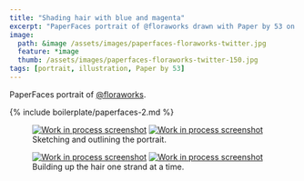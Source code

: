 ```yaml
---
title: "Shading hair with blue and magenta"
excerpt: "PaperFaces portrait of @floraworks drawn with Paper by 53 on an iPad."
image:   
  path: &image /assets/images/paperfaces-floraworks-twitter.jpg 
  feature: *image
  thumb: /assets/images/paperfaces-floraworks-twitter-150.jpg
tags: [portrait, illustration, Paper by 53]
---
```


PaperFaces portrait of [@floraworks](http://twitter.com/floraworks).

{% include boilerplate/paperfaces-2.md %}

<figure class="half">
	<a href="{{ site.url }}/assets/images/paperfaces-floraworks-process-1-lg.jpg"><img src="{{ site.url }}/assets/images/paperfaces-floraworks-process-1-600.jpg" alt="Work in process screenshot"></a>
	<a href="{{ site.url }}/assets/images/paperfaces-floraworks-process-2-lg.jpg"><img src="{{ site.url }}/assets/images/paperfaces-floraworks-process-2-600.jpg" alt="Work in process screenshot"></a>
	<figcaption>Sketching and outlining the portrait.</figcaption>
</figure>

<figure class="half">
	<a href="{{ site.url }}/assets/images/paperfaces-floraworks-process-3-lg.jpg"><img src="{{ site.url }}/assets/images/paperfaces-floraworks-process-3-600.jpg" alt="Work in process screenshot"></a>
	<a href="{{ site.url }}/assets/images/paperfaces-floraworks-process-4-lg.jpg"><img src="{{ site.url }}/assets/images/paperfaces-floraworks-process-4-600.jpg" alt="Work in process screenshot"></a>
	<figcaption>Building up the hair one strand at a time.</figcaption>
</figure>
